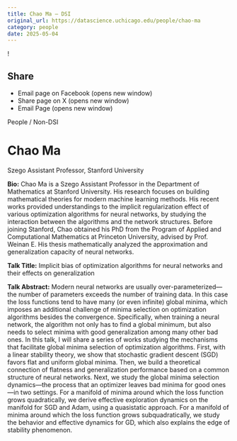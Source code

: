 ```yaml
---
title: Chao Ma – DSI
original_url: https://datascience.uchicago.edu/people/chao-ma
category: people
date: 2025-05-04
---
```


<!-- Table-like structure detected -->

!

## Share

* Email page on Facebook (opens new window)
* Share page on X (opens new window)
* Email Page (opens new window)

<!-- Table-like structure detected -->

People / Non-DSI

# Chao Ma

Szego Assistant Professor, Stanford University

**Bio:** Chao Ma is a Szego Assistant Professor in the Department of Mathematics at Stanford University. His research focuses on building mathematical theories for modern machine learning methods. His recent works provided understandings to the implicit regularization effect of various optimization algorithms for neural networks, by studying the interaction between the algorithms and the network structures. Before joining Stanford, Chao obtained his PhD from the Program of Applied and Computational Mathematics at Princeton University, advised by Prof. Weinan E. His thesis mathematically analyzed the approximation and generalization capacity of neural networks.

**Talk Title:** Implicit bias of optimization algorithms for neural networks and their effects on generalization

**Talk Abstract:** Modern neural networks are usually over-parameterized—the number of parameters exceeds the number of training data. In this case the loss functions tend to have many (or even infinite) global minima, which imposes an additional challenge of minima selection on optimization algorithms besides the convergence. Specifically, when training a neural network, the algorithm not only has to find a global minimum, but also needs to select minima with good generalization among many other bad ones. In this talk, I will share a series of works studying the mechanisms that facilitate global minima selection of optimization algorithms. First, with a linear stability theory, we show that stochastic gradient descent (SGD) favors flat and uniform global minima. Then, we build a theoretical connection of flatness and generalization performance based on a common structure of neural networks. Next, we study the global minima selection dynamics—the process that an optimizer leaves bad minima for good ones—in two settings. For a manifold of minima around which the loss function grows quadratically, we derive effective exploration dynamics on the manifold for SGD and Adam, using a quasistatic approach. For a manifold of minima around which the loss function grows subquadratically, we study the behavior and effective dynamics for GD, which also explains the edge of stability phenomenon.